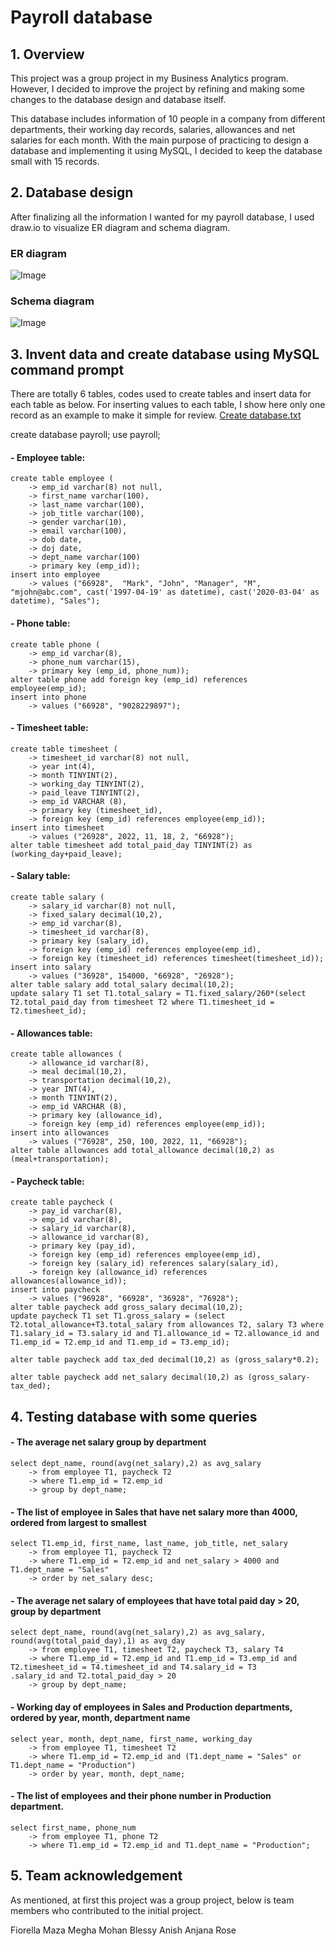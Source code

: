 # Payroll database

## 1. Overview
This project was a group project in my Business Analytics program. However, I decided to improve the project by refining and making some changes to the database design and database itself.

This database includes information of 10 people in a company from different departments, their working day records, salaries, allowances and net salaries for each month. With the main purpose of practicing to design a database and implementing it using MySQL, I decided to keep the database small with 15 records.

## 2. Database design
After finalizing all the information I wanted for my payroll database, I used draw.io to visualize ER diagram and schema diagram. 
### ER diagram


![Image](https://user-images.githubusercontent.com/133604339/238210737-058f438c-2d63-450c-a401-70c7f89f0620.jpg)

### Schema diagram


![Image](https://user-images.githubusercontent.com/133604339/238210760-ae894fb5-4f6e-46fd-9ca0-4ed669c95ffc.jpg)




## 3. Invent data and create database using MySQL command prompt
There are totally 6 tables, codes used to create tables and insert data for each table as below. For inserting values to each table, I show here only one record as an example to make it simple for review.
[Create database.txt](https://github.com/thanhhoaph/payroll/files/11473112/Create.database.txt)

create database payroll;
use payroll;

#### - Employee table:
```
create table employee (
    -> emp_id varchar(8) not null,
    -> first_name varchar(100),
    -> last_name varchar(100),
    -> job_title varchar(100),
    -> gender varchar(10),
    -> email varchar(100),
    -> dob date,
    -> doj date,
    -> dept_name varchar(100)
    -> primary key (emp_id));
insert into employee
    -> values ("66928",  "Mark", "John", "Manager", "M", "mjohn@abc.com", cast('1997-04-19' as datetime), cast('2020-03-04' as datetime), "Sales");
```

#### - Phone table:
```
create table phone (
    -> emp_id varchar(8),
    -> phone_num varchar(15),
    -> primary key (emp_id, phone_num));
alter table phone add foreign key (emp_id) references employee(emp_id);
insert into phone
    -> values ("66928", "9028229897");
```

#### - Timesheet table:
```
create table timesheet (
    -> timesheet_id varchar(8) not null,
    -> year int(4),
    -> month TINYINT(2),
    -> working_day TINYINT(2),
    -> paid_leave TINYINT(2),
    -> emp_id VARCHAR (8),
    -> primary key (timesheet_id),
    -> foreign key (emp_id) references employee(emp_id));
insert into timesheet
    -> values ("26928", 2022, 11, 18, 2, "66928");
alter table timesheet add total_paid_day TINYINT(2) as (working_day+paid_leave);
```

#### - Salary table:
```
create table salary (
    -> salary_id varchar(8) not null,
    -> fixed_salary decimal(10,2),
    -> emp_id varchar(8),
    -> timesheet_id varchar(8),
    -> primary key (salary_id),
    -> foreign key (emp_id) references employee(emp_id),
    -> foreign key (timesheet_id) references timesheet(timesheet_id));
insert into salary
    -> values ("36928", 154000, "66928", "26928");
alter table salary add total_salary decimal(10,2);
update salary T1 set T1.total_salary = T1.fixed_salary/260*(select T2.total_paid_day from timesheet T2 where T1.timesheet_id = T2.timesheet_id);
```

#### - Allowances table:
```
create table allowances (
    -> allowance_id varchar(8),
    -> meal decimal(10,2),
    -> transportation decimal(10,2),
    -> year INT(4),
    -> month TINYINT(2),
    -> emp_id VARCHAR (8),
    -> primary key (allowance_id),
    -> foreign key (emp_id) references employee(emp_id));
insert into allowances
    -> values ("76928", 250, 100, 2022, 11, "66928");
alter table allowances add total_allowance decimal(10,2) as (meal+transportation);
```

#### - Paycheck table:
```
create table paycheck (
    -> pay_id varchar(8),
    -> emp_id varchar(8),
    -> salary_id varchar(8),
    -> allowance_id varchar(8),
    -> primary key (pay_id),
    -> foreign key (emp_id) references employee(emp_id),
    -> foreign key (salary_id) references salary(salary_id),
    -> foreign key (allowance_id) references allowances(allowance_id));
insert into paycheck
    -> values ("96928", "66928", "36928", "76928");
alter table paycheck add gross_salary decimal(10,2);
update paycheck T1 set T1.gross_salary = (select T2.total_allowance+T3.total_salary from allowances T2, salary T3 where T1.salary_id = T3.salary_id and T1.allowance_id = T2.allowance_id and T1.emp_id = T2.emp_id and T1.emp_id = T3.emp_id);

alter table paycheck add tax_ded decimal(10,2) as (gross_salary*0.2);

alter table paycheck add net_salary decimal(10,2) as (gross_salary-tax_ded);
```

## 4. Testing database with some queries
#### - The average net salary group by department
```
select dept_name, round(avg(net_salary),2) as avg_salary
    -> from employee T1, paycheck T2
    -> where T1.emp_id = T2.emp_id
    -> group by dept_name;
```
#### - The list of employee in Sales that have net salary more than 4000, ordered from largest to smallest
```
select T1.emp_id, first_name, last_name, job_title, net_salary
    -> from employee T1, paycheck T2
    -> where T1.emp_id = T2.emp_id and net_salary > 4000 and T1.dept_name = "Sales"
    -> order by net_salary desc;
```
#### - The average net salary of employees that have total paid day > 20, group by department
```
select dept_name, round(avg(net_salary),2) as avg_salary, round(avg(total_paid_day),1) as avg_day
    -> from employee T1, timesheet T2, paycheck T3, salary T4
    -> where T1.emp_id = T2.emp_id and T1.emp_id = T3.emp_id and T2.timesheet_id = T4.timesheet_id and T4.salary_id = T3
.salary_id and T2.total_paid_day > 20
    -> group by dept_name;
```
#### - Working day of employees in Sales and Production departments, ordered by year, month, department name
```
select year, month, dept_name, first_name, working_day
    -> from employee T1, timesheet T2
    -> where T1.emp_id = T2.emp_id and (T1.dept_name = "Sales" or T1.dept_name = "Production")
    -> order by year, month, dept_name;
```
#### - The list of employees and their phone number in Production department.
```
select first_name, phone_num
    -> from employee T1, phone T2
    -> where T1.emp_id = T2.emp_id and T1.dept_name = "Production";
```

## 5. Team acknowledgement
As mentioned, at first this project was a group project, below is team members who contributed to the initial project.

Fiorella Maza
Megha Mohan
Blessy Anish
Anjana Rose
